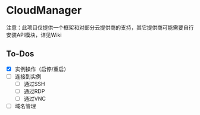 # CloudManager

注意：此项目仅提供一个框架和对部分云提供商的支持，其它提供商可能需要自行安装API模块，详见Wiki

## To-Dos
- [X] 实例操作（启停/重启）
- [ ] 连接到实例
  - [ ] 通过SSH
  - [ ] 通过RDP
  - [ ] 通过VNC
- [ ] 域名管理
